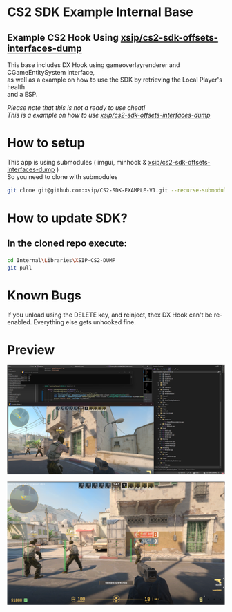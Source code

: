 # CS2 SDK Example Internal Base

## Example CS2 Hook Using [xsip/cs2-sdk-offsets-interfaces-dump](https://github.com/xsip/cs2-sdk-offsets-interfaces-dump)  
This base includes DX Hook using gameoverlayrenderer and CGameEntitySystem interface,  
as well as a example on how to use the SDK by retrieving the Local Player's health  
and a ESP.  

*Please note that this is not a ready to use cheat!*  
*This is a example on how to use  [xsip/cs2-sdk-offsets-interfaces-dump](https://github.com/xsip/cs2-sdk-offsets-interfaces-dump)*   


# How to setup  
This app is using submodules ( imgui, minhook & [xsip/cs2-sdk-offsets-interfaces-dump](https://github.com/xsip/cs2-sdk-offsets-interfaces-dump)  )  
  So you need to clone with submodules  
```bash
git clone git@github.com:xsip/CS2-SDK-EXAMPLE-V1.git --recurse-submodules
```
# How to update SDK?  
## In the cloned repo execute:   
```bash
cd Internal\Libraries\XSIP-CS2-DUMP
git pull
```

# Known Bugs
If you unload using the DELETE key, and reinject, thex DX Hook can't be re-enabled. Everything else gets unhooked fine.

# Preview  
![Preview](https://raw.githubusercontent.com/xsip/CS2-SDK-EXAMPLE-V1/refs/heads/main/Preview.png "Preview")

![Preview2](https://raw.githubusercontent.com/xsip/CS2-SDK-EXAMPLE-V1/refs/heads/main/Preview2.png "Preview2")




